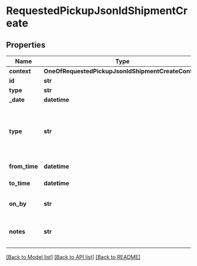 # RequestedPickupJsonldShipmentCreate

## Properties
Name | Type | Description | Notes
------------ | ------------- | ------------- | -------------
**context** | **OneOfRequestedPickupJsonldShipmentCreateContext** |  | [optional] 
**id** | **str** |  | [optional] 
**type** | **str** |  | [optional] 
**_date** | **datetime** |  | 
**type** | **str** |               [R] Regular,              [S] Special,              [F] Customer Drop-Off,              [N] No Action           | [optional] [default to '[R] Regular']
**from_time** | **datetime** | Time between | 
**to_time** | **datetime** | Time between | 
**on_by** | **str** |           [O] On,           [B] By           | [default to '[B] By']
**notes** | **str** | Requested pickup related notes | [optional] 

[[Back to Model list]](../README.md#documentation-for-models) [[Back to API list]](../README.md#documentation-for-api-endpoints) [[Back to README]](../README.md)

